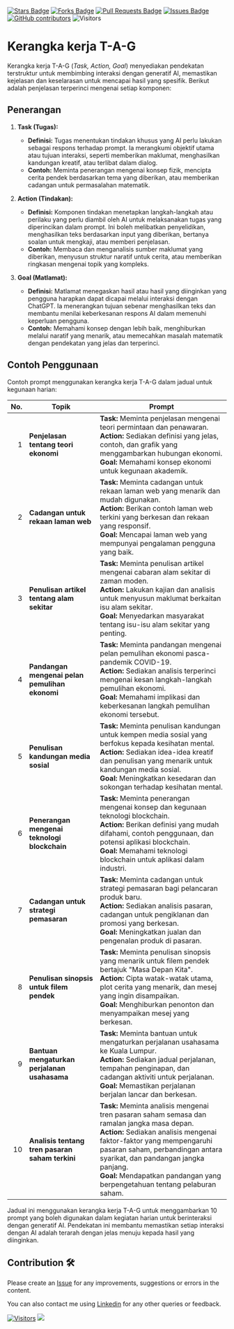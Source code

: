 <a href="https://github.com/drshahizan/ai-tools/stargazers"><img src="https://img.shields.io/github/stars/drshahizan/ai-tools" alt="Stars Badge"/></a>
<a href="https://github.com/drshahizan/ai-tools/network/members"><img src="https://img.shields.io/github/forks/drshahizan/ai-tools" alt="Forks Badge"/></a>
<a href="https://github.com/drshahizan/ai-tools"><img src="https://img.shields.io/github/issues-pr/drshahizan/ai-tools" alt="Pull Requests Badge"/></a>
<a href="https://github.com/drshahizan/ai-tools/issues"><img src="https://img.shields.io/github/issues/drshahizan/ai-tools" alt="Issues Badge"/></a>
<a href="https://github.com/drshahizan/ai-tools/graphs/contributors"><img alt="GitHub contributors" src="https://img.shields.io/github/contributors/drshahizan/ai-tools?color=2b9348"></a>
![Visitors](https://api.visitorbadge.io/api/visitors?path=https%3A%2F%2Fgithub.com%2Fdrshahizan%2Fai-tools&labelColor=%23d9e3f0&countColor=%23697689&style=flat)

# Kerangka kerja T-A-G
Kerangka kerja T-A-G (_Task, Action, Goal_) menyediakan pendekatan terstruktur untuk membimbing interaksi dengan generatif AI, memastikan kejelasan dan keselarasan untuk mencapai hasil yang spesifik. Berikut adalah penjelasan terperinci mengenai setiap komponen:

## Penerangan

1. **Task (Tugas):**
   - **Definisi:** Tugas menentukan tindakan khusus yang AI perlu lakukan sebagai respons terhadap prompt. Ia merangkumi objektif utama atau tujuan interaksi, seperti memberikan maklumat, menghasilkan kandungan kreatif, atau terlibat dalam dialog.
   - **Contoh:** Meminta penerangan mengenai konsep fizik, mencipta cerita pendek berdasarkan tema yang diberikan, atau memberikan cadangan untuk permasalahan matematik.

2. **Action (Tindakan):**
   - **Definisi:** Komponen tindakan menetapkan langkah-langkah atau perilaku yang perlu diambil oleh AI untuk melaksanakan tugas yang diperincikan dalam prompt. Ini boleh melibatkan penyelidikan, menghasilkan teks berdasarkan input yang diberikan, bertanya soalan untuk mengkaji, atau memberi penjelasan.
   - **Contoh:** Membaca dan menganalisis sumber maklumat yang diberikan, menyusun struktur naratif untuk cerita, atau memberikan ringkasan mengenai topik yang kompleks.

3. **Goal (Matlamat):**
   - **Definisi:** Matlamat menegaskan hasil atau hasil yang diinginkan yang pengguna harapkan dapat dicapai melalui interaksi dengan ChatGPT. Ia menerangkan tujuan sebenar menghasilkan teks dan membantu menilai keberkesanan respons AI dalam memenuhi keperluan pengguna.
   - **Contoh:** Memahami konsep dengan lebih baik, menghiburkan melalui naratif yang menarik, atau memecahkan masalah matematik dengan pendekatan yang jelas dan terperinci.

## Contoh Penggunaan

Contoh prompt menggunakan kerangka kerja T-A-G dalam jadual untuk kegunaan harian:

| **No.** | **Topik**                                    | **Prompt** |
|---------:|-----------------------------------------------|--------------------------------------------------------------------------------------------------------------------|
| 1       | **Penjelasan tentang teori ekonomi**    | **Task:** Meminta penjelasan mengenai teori permintaan dan penawaran.                                               <br>**Action:** Sediakan definisi yang jelas, contoh, dan grafik yang menggambarkan hubungan ekonomi.<br>**Goal:** Memahami konsep ekonomi untuk kegunaan akademik. |
| 2       | **Cadangan untuk rekaan laman web**   | **Task:** Meminta cadangan untuk rekaan laman web yang menarik dan mudah digunakan.                                  <br>**Action:** Berikan contoh laman web terkini yang berkesan dan rekaan yang responsif.<br>**Goal:** Mencapai laman web yang mempunyai pengalaman pengguna yang baik. |
| 3       | **Penulisan artikel tentang alam sekitar** | **Task:** Meminta penulisan artikel mengenai cabaran alam sekitar di zaman moden.                                   <br>**Action:** Lakukan kajian dan analisis untuk menyusun maklumat berkaitan isu alam sekitar.<br>**Goal:** Menyedarkan masyarakat tentang isu-isu alam sekitar yang penting. |
| 4       | **Pandangan mengenai pelan pemulihan ekonomi** | **Task:** Meminta pandangan mengenai pelan pemulihan ekonomi pasca-pandemik COVID-19.                              <br>**Action:** Sediakan analisis terperinci mengenai kesan langkah-langkah pemulihan ekonomi.<br>**Goal:** Memahami implikasi dan keberkesanan langkah pemulihan ekonomi tersebut. |
| 5       | **Penulisan kandungan media sosial**  | **Task:** Meminta penulisan kandungan untuk kempen media sosial yang berfokus kepada kesihatan mental.              <br>**Action:** Sediakan idea-idea kreatif dan penulisan yang menarik untuk kandungan media sosial.<br>**Goal:** Meningkatkan kesedaran dan sokongan terhadap kesihatan mental. |
| 6       | **Penerangan mengenai teknologi blockchain** | **Task:** Meminta penerangan mengenai konsep dan kegunaan teknologi blockchain.                                    <br>**Action:** Berikan definisi yang mudah difahami, contoh penggunaan, dan potensi aplikasi blockchain.<br>**Goal:** Memahami teknologi blockchain untuk aplikasi dalam industri. |
| 7       | **Cadangan untuk strategi pemasaran**   | **Task:** Meminta cadangan untuk strategi pemasaran bagi pelancaran produk baru.                                   <br>**Action:** Sediakan analisis pasaran, cadangan untuk pengiklanan dan promosi yang berkesan.<br>**Goal:** Meningkatkan jualan dan pengenalan produk di pasaran. |
| 8       | **Penulisan sinopsis untuk filem pendek** | **Task:** Meminta penulisan sinopsis yang menarik untuk filem pendek bertajuk "Masa Depan Kita".                    <br>**Action:** Cipta watak-watak utama, plot cerita yang menarik, dan mesej yang ingin disampaikan.<br>**Goal:** Menghiburkan penonton dan menyampaikan mesej yang berkesan. |
| 9       | **Bantuan mengaturkan perjalanan usahasama** | **Task:** Meminta bantuan untuk mengaturkan perjalanan usahasama ke Kuala Lumpur.                                   <br>**Action:** Sediakan jadual perjalanan, tempahan penginapan, dan cadangan aktiviti untuk perjalanan.<br>**Goal:** Memastikan perjalanan berjalan lancar dan berkesan. |
| 10      | **Analisis tentang tren pasaran saham terkini** | **Task:** Meminta analisis mengenai tren pasaran saham semasa dan ramalan jangka masa depan.                       <br>**Action:** Sediakan analisis mengenai faktor-faktor yang mempengaruhi pasaran saham, perbandingan antara syarikat, dan pandangan jangka panjang.<br>**Goal:** Mendapatkan pandangan yang berpengetahuan tentang pelaburan saham. |

Jadual ini menggunakan kerangka kerja T-A-G untuk menggambarkan 10 prompt yang boleh digunakan dalam kegiatan harian untuk berinteraksi dengan generatif AI. Pendekatan ini membantu memastikan setiap interaksi dengan AI adalah terarah dengan jelas menuju kepada hasil yang diinginkan.

## Contribution 🛠️
Please create an [Issue](https://github.com/drshahizan/ai-tools/issues) for any improvements, suggestions or errors in the content.

You can also contact me using [Linkedin](https://www.linkedin.com/in/drshahizan/) for any other queries or feedback.

[![Visitors](https://api.visitorbadge.io/api/visitors?path=https%3A%2F%2Fgithub.com%2Fdrshahizan&labelColor=%23697689&countColor=%23555555&style=plastic)](https://visitorbadge.io/status?path=https%3A%2F%2Fgithub.com%2Fdrshahizan)
![](https://hit.yhype.me/github/profile?user_id=81284918)



